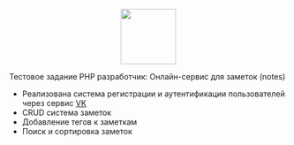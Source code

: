 <p align="center">
    <a href="https://github.com/yiisoft" target="_blank">
        <img src="https://avatars0.githubusercontent.com/u/993323" height="100px">
    </a>
</p>

Тестовое задание PHP разработчик:
Онлайн-сервис для заметок (notes)

- Реализована система регистрации и аутентификации пользователей через сервис <a href="https://dev.vk.com/ru/api/getting-started" target="_blank">VK</a>
- CRUD система заметок
- Добавление тегов к заметкам
- Поиск и сортировка заметок
